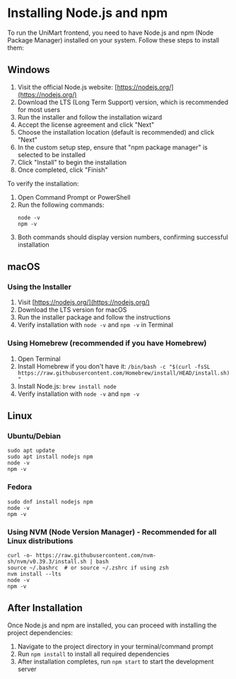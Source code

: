 # Installing Node.js and npm

To run the UniMart frontend, you need to have Node.js and npm (Node Package Manager) installed on your system. Follow these steps to install them:

## Windows

1. Visit the official Node.js website: [https://nodejs.org/](https://nodejs.org/)
2. Download the LTS (Long Term Support) version, which is recommended for most users
3. Run the installer and follow the installation wizard
4. Accept the license agreement and click "Next"
5. Choose the installation location (default is recommended) and click "Next"
6. In the custom setup step, ensure that "npm package manager" is selected to be installed
7. Click "Install" to begin the installation
8. Once completed, click "Finish"

To verify the installation:
1. Open Command Prompt or PowerShell
2. Run the following commands:
   ```
   node -v
   npm -v
   ```
3. Both commands should display version numbers, confirming successful installation

## macOS

### Using the Installer
1. Visit [https://nodejs.org/](https://nodejs.org/)
2. Download the LTS version for macOS
3. Run the installer package and follow the instructions
4. Verify installation with `node -v` and `npm -v` in Terminal

### Using Homebrew (recommended if you have Homebrew)
1. Open Terminal
2. Install Homebrew if you don't have it: `/bin/bash -c "$(curl -fsSL https://raw.githubusercontent.com/Homebrew/install/HEAD/install.sh)"`
3. Install Node.js: `brew install node`
4. Verify installation with `node -v` and `npm -v`

## Linux

### Ubuntu/Debian
```
sudo apt update
sudo apt install nodejs npm
node -v
npm -v
```

### Fedora
```
sudo dnf install nodejs npm
node -v
npm -v
```

### Using NVM (Node Version Manager) - Recommended for all Linux distributions
```
curl -o- https://raw.githubusercontent.com/nvm-sh/nvm/v0.39.3/install.sh | bash
source ~/.bashrc  # or source ~/.zshrc if using zsh
nvm install --lts
node -v
npm -v
```

## After Installation

Once Node.js and npm are installed, you can proceed with installing the project dependencies:

1. Navigate to the project directory in your terminal/command prompt
2. Run `npm install` to install all required dependencies
3. After installation completes, run `npm start` to start the development server 